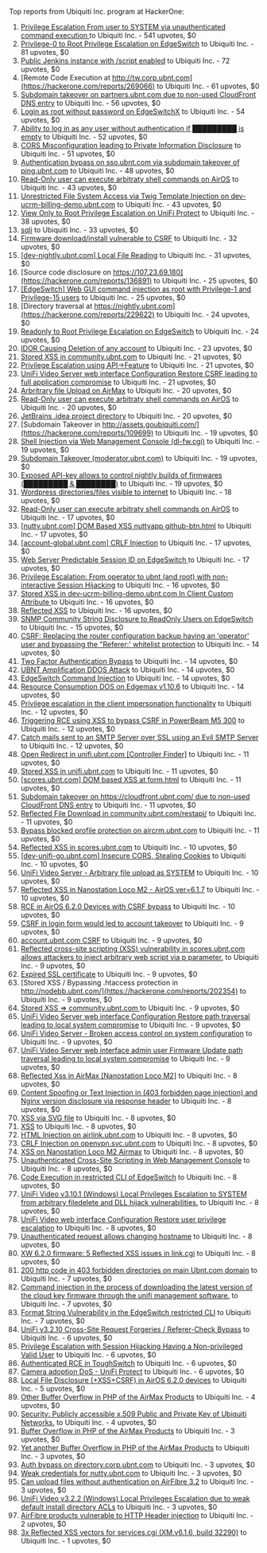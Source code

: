 Top reports from Ubiquiti Inc. program at HackerOne:

1. [Privilege Escalation From user to SYSTEM via unauthenticated command execution ](https://hackerone.com/reports/544928) to Ubiquiti Inc. - 541 upvotes, $0
2. [Privilege-0 to Root Privilege Escalation on EdgeSwitch](https://hackerone.com/reports/511025) to Ubiquiti Inc. - 81 upvotes, $0
3. [Public Jenkins instance with /script enabled](https://hackerone.com/reports/403402) to Ubiquiti Inc. - 72 upvotes, $0
4. [Remote Code Execution at http://tw.corp.ubnt.com](https://hackerone.com/reports/269066) to Ubiquiti Inc. - 61 upvotes, $0
5. [Subdomain takeover on partners.ubnt.com due to non-used CloudFront DNS entry](https://hackerone.com/reports/145224) to Ubiquiti Inc. - 56 upvotes, $0
6. [Login as root without password on EdgeSwitchX](https://hackerone.com/reports/512958) to Ubiquiti Inc. - 54 upvotes, $0
7. [Ability to log in as any user without authentication if █████████ is empty](https://hackerone.com/reports/215053) to Ubiquiti Inc. - 52 upvotes, $0
8. [CORS Misconfiguration leading to Private Information Disclosure](https://hackerone.com/reports/430249) to Ubiquiti Inc. - 51 upvotes, $0
9. [Authentication bypass on sso.ubnt.com via subdomain takeover of ping.ubnt.com](https://hackerone.com/reports/172137) to Ubiquiti Inc. - 48 upvotes, $0
10. [Read-Only user can execute arbitraty shell commands on AirOS](https://hackerone.com/reports/139398) to Ubiquiti Inc. - 43 upvotes, $0
11. [Unrestricted File System Access via Twig Template Injection on dev-ucrm-billing-demo.ubnt.com](https://hackerone.com/reports/301406) to Ubiquiti Inc. - 43 upvotes, $0
12. [View Only to Root Privilege Escalation on UniFi Protect](https://hackerone.com/reports/825764) to Ubiquiti Inc. - 38 upvotes, $0
13. [sqli](https://hackerone.com/reports/207695) to Ubiquiti Inc. - 33 upvotes, $0
14. [Firmware download/install vulnerable to CSRF](https://hackerone.com/reports/323852) to Ubiquiti Inc. - 32 upvotes, $0
15. [[dev-nightly.ubnt.com] Local File Reading](https://hackerone.com/reports/260420) to Ubiquiti Inc. - 31 upvotes, $0
16. [Source code disclosure on https://107.23.69.180](https://hackerone.com/reports/136891) to Ubiquiti Inc. - 25 upvotes, $0
17. [[EdgeSwitch] Web GUI command injection as root with Privilege-1 and Privilege-15 users](https://hackerone.com/reports/197958) to Ubiquiti Inc. - 25 upvotes, $0
18. [Directory traversal at https://nightly.ubnt.com](https://hackerone.com/reports/229622) to Ubiquiti Inc. - 24 upvotes, $0
19. [Readonly to Root Privilege Escalation on EdgeSwitch](https://hackerone.com/reports/796414) to Ubiquiti Inc. - 24 upvotes, $0
20. [IDOR Causing Deletion of any account](https://hackerone.com/reports/156537) to Ubiquiti Inc. - 23 upvotes, $0
21. [Stored XSS in community.ubnt.com](https://hackerone.com/reports/179164) to Ubiquiti Inc. - 21 upvotes, $0
22. [Privilege Escalation using API-\>Feature](https://hackerone.com/reports/239719) to Ubiquiti Inc. - 21 upvotes, $0
23. [UniFi Video Server web interface Configuration Restore CSRF leading to full application compromise](https://hackerone.com/reports/329749) to Ubiquiti Inc. - 21 upvotes, $0
24. [Arbritrary file Upload on AirMax](https://hackerone.com/reports/73480) to Ubiquiti Inc. - 20 upvotes, $0
25. [Read-Only user can execute arbitraty shell commands on AirOS](https://hackerone.com/reports/128750) to Ubiquiti Inc. - 20 upvotes, $0
26. [JetBrains .idea project directory](https://hackerone.com/reports/80990) to Ubiquiti Inc. - 20 upvotes, $0
27. [Subdomain Takeover in http://assets.goubiquiti.com/](https://hackerone.com/reports/109699) to Ubiquiti Inc. - 19 upvotes, $0
28. [Shell Injection via Web Management Console (dl-fw.cgi)](https://hackerone.com/reports/121940) to Ubiquiti Inc. - 19 upvotes, $0
29. [Subdomain Takeover (moderator.ubnt.com)](https://hackerone.com/reports/181665) to Ubiquiti Inc. - 19 upvotes, $0
30. [Exposed API-key allows to control nightly builds of firmwares (█████████ & ████████)](https://hackerone.com/reports/179986) to Ubiquiti Inc. - 19 upvotes, $0
31. [Wordpress directories/files visible to internet](https://hackerone.com/reports/201984) to Ubiquiti Inc. - 18 upvotes, $0
32. [Read-Only user can execute arbitraty shell commands on AirOS](https://hackerone.com/reports/119317) to Ubiquiti Inc. - 17 upvotes, $0
33. [[nutty.ubnt.com] DOM Based XSS nuttyapp github-btn.html](https://hackerone.com/reports/200753) to Ubiquiti Inc. - 17 upvotes, $0
34. [[account-global.ubnt.com] CRLF Injection](https://hackerone.com/reports/145128) to Ubiquiti Inc. - 17 upvotes, $0
35. [Web Server Predictable Session ID on EdgeSwitch ](https://hackerone.com/reports/774393) to Ubiquiti Inc. - 17 upvotes, $0
36. [Privilege Escalation: From operator to ubnt (and root) with non-interactive Session Hijacking](https://hackerone.com/reports/241044) to Ubiquiti Inc. - 16 upvotes, $0
37. [Stored XSS in dev-ucrm-billing-demo.ubnt.com In Client Custom Attribute ](https://hackerone.com/reports/275515) to Ubiquiti Inc. - 16 upvotes, $0
38. [Reflected XSS](https://hackerone.com/reports/304175) to Ubiquiti Inc. - 16 upvotes, $0
39. [SNMP Community String Disclosure to ReadOnly Users on EdgeSwitch](https://hackerone.com/reports/797988) to Ubiquiti Inc. - 15 upvotes, $0
40. [CSRF: Replacing the router configuration backup having an 'operator' user and bypassing the "Referer:' whitelist protection](https://hackerone.com/reports/240098) to Ubiquiti Inc. - 14 upvotes, $0
41. [Two Factor Authentication Bypass](https://hackerone.com/reports/350288) to Ubiquiti Inc. - 14 upvotes, $0
42. [UBNT Amplification DDOS Attack](https://hackerone.com/reports/221625) to Ubiquiti Inc. - 14 upvotes, $0
43. [EdgeSwitch Command Injection](https://hackerone.com/reports/508256) to Ubiquiti Inc. - 14 upvotes, $0
44. [Resource Consumption DOS on Edgemax v1.10.6](https://hackerone.com/reports/406614) to Ubiquiti Inc. - 14 upvotes, $0
45. [Privilege escalation in the client impersonation functionality](https://hackerone.com/reports/221454) to Ubiquiti Inc. - 12 upvotes, $0
46. [Triggering RCE using XSS to bypass CSRF in PowerBeam M5 300](https://hackerone.com/reports/289264) to Ubiquiti Inc. - 12 upvotes, $0
47. [Catch mails sent to an SMTP Server over SSL using an Evil SMTP Server](https://hackerone.com/reports/519582) to Ubiquiti Inc. - 12 upvotes, $0
48. [Open Redirect in unifi.ubnt.com [Controller Finder]](https://hackerone.com/reports/141355) to Ubiquiti Inc. - 11 upvotes, $0
49. [Stored XSS in unifi.ubnt.com](https://hackerone.com/reports/142084) to Ubiquiti Inc. - 11 upvotes, $0
50. [[scores.ubnt.com] DOM based XSS at form.html](https://hackerone.com/reports/158484) to Ubiquiti Inc. - 11 upvotes, $0
51. [Subdomain takeover on https://cloudfront.ubnt.com/ due to non-used CloudFront DNS entry](https://hackerone.com/reports/210188) to Ubiquiti Inc. - 11 upvotes, $0
52. [Reflected File Download in community.ubnt.com/restapi/](https://hackerone.com/reports/107960) to Ubiquiti Inc. - 11 upvotes, $0
53. [Bypass blocked profile protection on aircrm.ubnt.com](https://hackerone.com/reports/332631) to Ubiquiti Inc. - 11 upvotes, $0
54. [Reflected XSS in scores.ubnt.com](https://hackerone.com/reports/130889) to Ubiquiti Inc. - 10 upvotes, $0
55. [[dev-unifi-go.ubnt.com] Insecure CORS, Stealing Cookies](https://hackerone.com/reports/219014) to Ubiquiti Inc. - 10 upvotes, $0
56. [UniFi Video Server - Arbitrary file upload as SYSTEM](https://hackerone.com/reports/129641) to Ubiquiti Inc. - 10 upvotes, $0
57. [Reflected XSS in Nanostation Loco M2 - AirOS ver=6.1.7](https://hackerone.com/reports/386570) to Ubiquiti Inc. - 10 upvotes, $0
58. [RCE in AirOS 6.2.0 Devices with CSRF bypass](https://hackerone.com/reports/703659) to Ubiquiti Inc. - 10 upvotes, $0
59. [CSRF in login form would led to account takeover](https://hackerone.com/reports/50703) to Ubiquiti Inc. - 9 upvotes, $0
60. [account.ubnt.com CSRF](https://hackerone.com/reports/101909) to Ubiquiti Inc. - 9 upvotes, $0
61. [Reflected cross-site scripting (XSS) vulnerability in scores.ubnt.com allows attackers to inject arbitrary web script via p parameter.](https://hackerone.com/reports/208622) to Ubiquiti Inc. - 9 upvotes, $0
62. [Expired SSL certificate](https://hackerone.com/reports/220615) to Ubiquiti Inc. - 9 upvotes, $0
63. [Stored XSS / Bypassing .htaccess protection in http://nodebb.ubnt.com/](https://hackerone.com/reports/202354) to Ubiquiti Inc. - 9 upvotes, $0
64. [Stored XSS =\> community.ubnt.com ](https://hackerone.com/reports/294048) to Ubiquiti Inc. - 9 upvotes, $0
65. [UniFi Video Server web interface Configuration Restore path traversal leading to local system compromise](https://hackerone.com/reports/329770) to Ubiquiti Inc. - 9 upvotes, $0
66. [UniFi Video Server - Broken access control on system configuration](https://hackerone.com/reports/129698) to Ubiquiti Inc. - 9 upvotes, $0
67. [UniFi Video Server web interface admin user Firmware Update path traversal leading to local system compromise](https://hackerone.com/reports/330051) to Ubiquiti Inc. - 9 upvotes, $0
68. [Reflected Xss in AirMax [Nanostation Loco M2]](https://hackerone.com/reports/149287) to Ubiquiti Inc. - 8 upvotes, $0
69. [Content Spoofing or Text Injection in (403 forbidden page injection) and Nginx version disclosure via response header](https://hackerone.com/reports/203391) to Ubiquiti Inc. - 8 upvotes, $0
70. [XSS via SVG file](https://hackerone.com/reports/212253) to Ubiquiti Inc. - 8 upvotes, $0
71. [XSS](https://hackerone.com/reports/219170) to Ubiquiti Inc. - 8 upvotes, $0
72. [HTML Injection on airlink.ubnt.com](https://hackerone.com/reports/226783) to Ubiquiti Inc. - 8 upvotes, $0
73. [CRLF Injection on openvpn.svc.ubnt.com](https://hackerone.com/reports/232327) to Ubiquiti Inc. - 8 upvotes, $0
74. [XSS on Nanostation Loco M2 Airmax](https://hackerone.com/reports/158287) to Ubiquiti Inc. - 8 upvotes, $0
75. [Unauthenticated Cross-Site Scripting in Web Management Console](https://hackerone.com/reports/121941) to Ubiquiti Inc. - 8 upvotes, $0
76. [Code Execution in restricted CLI of EdgeSwitch](https://hackerone.com/reports/313245) to Ubiquiti Inc. - 8 upvotes, $0
77. [UniFi Video v3.10.1 (Windows) Local Privileges Escalation to SYSTEM from arbitrary filedelete and DLL hijack vulnerabilities.](https://hackerone.com/reports/530967) to Ubiquiti Inc. - 8 upvotes, $0
78. [UniFi Video web interface Configuration Restore user privilege escalation](https://hackerone.com/reports/329659) to Ubiquiti Inc. - 8 upvotes, $0
79. [Unauthenticated request allows changing hostname](https://hackerone.com/reports/802079) to Ubiquiti Inc. - 8 upvotes, $0
80. [XW 6.2.0 firmware: 5 Reflected XSS issues in link.cgi](https://hackerone.com/reports/802498) to Ubiquiti Inc. - 8 upvotes, $0
81. [200 http code in 403 forbidden directories on main Ubnt.com domain](https://hackerone.com/reports/220150) to Ubiquiti Inc. - 7 upvotes, $0
82. [Command injection in the process of downloading the latest version of the cloud key firmware through the unifi management software.](https://hackerone.com/reports/183458) to Ubiquiti Inc. - 7 upvotes, $0
83. [Format String Vulnerability in the EdgeSwitch restricted CLI](https://hackerone.com/reports/311884) to Ubiquiti Inc. - 7 upvotes, $0
84. [UniFi v3.2.10 Cross-Site Request Forgeries / Referer-Check Bypass](https://hackerone.com/reports/52635) to Ubiquiti Inc. - 6 upvotes, $0
85. [Privilege Escalation with Session Hijacking Having a Non-privileged Valid User](https://hackerone.com/reports/242407) to Ubiquiti Inc. - 6 upvotes, $0
86. [Authenticated RCE in ToughSwitch](https://hackerone.com/reports/273449) to Ubiquiti Inc. - 6 upvotes, $0
87. [Camera adoption DoS - UniFi Protect](https://hackerone.com/reports/1008579) to Ubiquiti Inc. - 6 upvotes, $0
88. [Local File Disclosure (+XSS+CSRF) in AirOS 6.2.0 devices](https://hackerone.com/reports/661647) to Ubiquiti Inc. - 5 upvotes, $0
89. [Other Buffer Overflow in PHP of the AirMax Products](https://hackerone.com/reports/74004) to Ubiquiti Inc. - 4 upvotes, $0
90. [Security: Publicly accessible x.509 Public and Private Key of Ubiquiti Networks.](https://hackerone.com/reports/265701) to Ubiquiti Inc. - 4 upvotes, $0
91. [Buffer Overflow in PHP of the AirMax Products](https://hackerone.com/reports/73491) to Ubiquiti Inc. - 3 upvotes, $0
92. [Yet another Buffer Overflow in PHP of the AirMax Products](https://hackerone.com/reports/74025) to Ubiquiti Inc. - 3 upvotes, $0
93. [Auth bypass on directory.corp.ubnt.com](https://hackerone.com/reports/116504) to Ubiquiti Inc. - 3 upvotes, $0
94. [Weak credentials for nutty.ubnt.com](https://hackerone.com/reports/204052) to Ubiquiti Inc. - 3 upvotes, $0
95. [Can upload files without authentication on AirFibre 3.2](https://hackerone.com/reports/201529) to Ubiquiti Inc. - 3 upvotes, $0
96. [UniFi Video v3.2.2 (Windows) Local Privileges Escalation due to weak default install directory ACLs](https://hackerone.com/reports/140793) to Ubiquiti Inc. - 3 upvotes, $0
97. [AirFibre products vulnerable to HTTP Header injection](https://hackerone.com/reports/203673) to Ubiquiti Inc. - 2 upvotes, $0
98. [3x Reflected XSS vectors for services.cgi (XM.v6.1.6, build 32290)](https://hackerone.com/reports/331368) to Ubiquiti Inc. - 1 upvotes, $0

